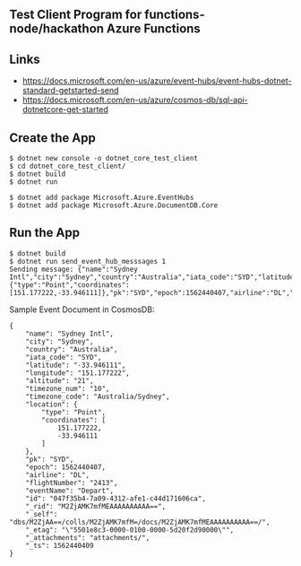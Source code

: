 ## Test Client Program for functions-node/hackathon Azure Functions

## Links

- https://docs.microsoft.com/en-us/azure/event-hubs/event-hubs-dotnet-standard-getstarted-send
- https://docs.microsoft.com/en-us/azure/cosmos-db/sql-api-dotnetcore-get-started

## Create the App
```
$ dotnet new console -o dotnet_core_test_client
$ cd dotnet_core_test_client/
$ dotnet build
$ dotnet run

$ dotnet add package Microsoft.Azure.EventHubs
$ dotnet add package Microsoft.Azure.DocumentDB.Core
```


## Run the App

```
$ dotnet build
$ dotnet run send_event_hub_messsages 1
Sending message: {"name":"Sydney Intl","city":"Sydney","country":"Australia","iata_code":"SYD","latitude":"-33.946111","longitude":"151.177222","altitude":"21","timezone_num":"10","timezone_code":"Australia/Sydney","location":{"type":"Point","coordinates":[151.177222,-33.946111]},"pk":"SYD","epoch":1562440407,"airline":"DL","flightNumber":"2413","eventName":"Depart"}
```

Sample Event Document in CosmosDB:
```
{
    "name": "Sydney Intl",
    "city": "Sydney",
    "country": "Australia",
    "iata_code": "SYD",
    "latitude": "-33.946111",
    "longitude": "151.177222",
    "altitude": "21",
    "timezone_num": "10",
    "timezone_code": "Australia/Sydney",
    "location": {
        "type": "Point",
        "coordinates": [
            151.177222,
            -33.946111
        ]
    },
    "pk": "SYD",
    "epoch": 1562440407,
    "airline": "DL",
    "flightNumber": "2413",
    "eventName": "Depart",
    "id": "047f35b4-7a09-4312-afe1-c44d171606ca",
    "_rid": "M2ZjAMK7mfMEAAAAAAAAAA==",
    "_self": "dbs/M2ZjAA==/colls/M2ZjAMK7mfM=/docs/M2ZjAMK7mfMEAAAAAAAAAA==/",
    "_etag": "\"5501e8c3-0000-0100-0000-5d20f2d90000\"",
    "_attachments": "attachments/",
    "_ts": 1562440409
}
```